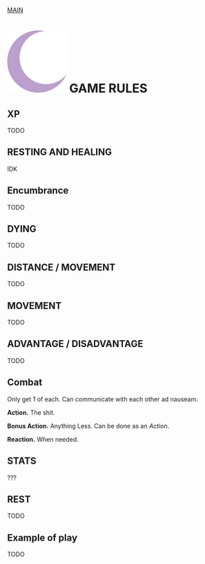 [MAIN](index.html)



# ![Moon Logo](img/Moon.svg)GAME RULES

## XP

TODO

## RESTING AND HEALING

IDK

## Encumbrance

TODO

## DYING

TODO

## DISTANCE / MOVEMENT

TODO

## MOVEMENT

TODO

## ADVANTAGE / DISADVANTAGE

TODO

## Combat

Only get 1 of each. Can communicate with each other ad nauseam.

**Action.** The shit. 

**Bonus Action.** Anything Less. Can be done as an *Action*.

**Reaction.** When needed.

## STATS

???

## REST

TODO

## Example of play

TODO